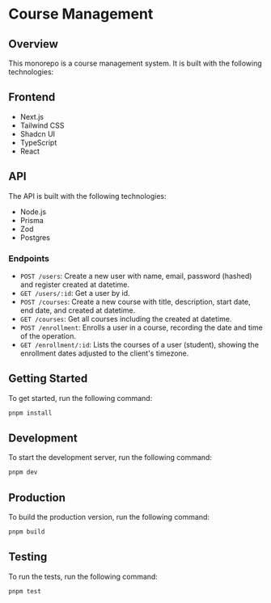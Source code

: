 # Course Management

## Overview

This monorepo is a course management system. It is built with the following technologies:

## Frontend

- Next.js
- Tailwind CSS
- Shadcn UI
- TypeScript
- React

## API

The API is built with the following technologies:

- Node.js
- Prisma
- Zod
- Postgres

### Endpoints

- `POST /users`: Create a new user with name, email, password (hashed) and register created at datetime.
- `GET /users/:id`: Get a user by id.
- `POST /courses`: Create a new course with title, description, start date, end date, and created at datetime.
- `GET /courses`: Get all courses including the created at datetime.
- `POST /enrollment`: Enrolls a user in a course, recording the date and time of the operation.
- `GET /enrollment/:id`: Lists the courses of a user (student), showing the enrollment dates adjusted to the client's timezone.

## Getting Started

To get started, run the following command:

```bash
pnpm install
```

## Development

To start the development server, run the following command:

```bash
pnpm dev
```

## Production

To build the production version, run the following command:

```bash
pnpm build
```

## Testing

To run the tests, run the following command:

```bash
pnpm test
```

